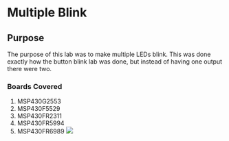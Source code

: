 # Multiple Blink
## Purpose
The purpose of this lab was to make multiple LEDs blink.  This was done exactly how the button blink lab was done, but instead of having one output there were two.  
### Boards Covered
1. MSP430G2553
2. MSP430F5529
3. MSP430FR2311
4. MSP430FR5994
5. MSP430FR6989
![](https://im5.ezgif.com/tmp/ezgif-5-2af39de0d9.gif)
